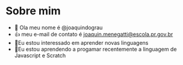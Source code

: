 # Sobre mim
- 👋 Ola meu nome é @joaquindograu
- :+1: meu e-mail de contato é joaquin.menegatti@escola.pr.gov.br
- 🌱Eu estou interessado em aprender novas linguagens 
- 💞️Eu estou aprendendo a progamar recentemente a linguagem de Javascript e Scratch
